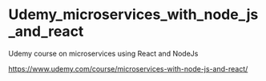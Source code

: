 # Udemy_microservices_with_node_js_and_react
Udemy course on microservices using React and NodeJs

https://www.udemy.com/course/microservices-with-node-js-and-react/
